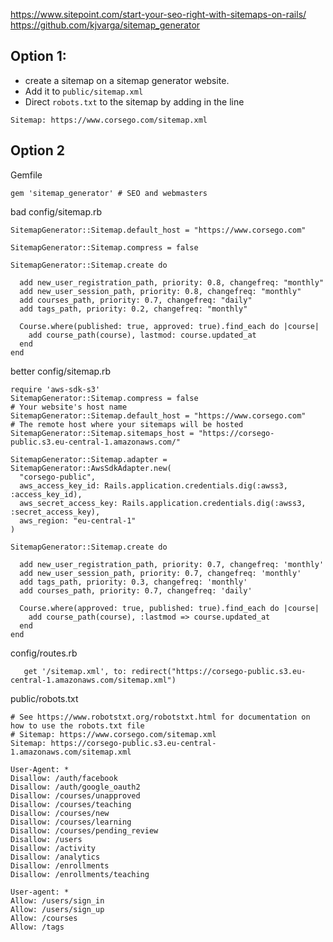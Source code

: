https://www.sitepoint.com/start-your-seo-right-with-sitemaps-on-rails/
https://github.com/kjvarga/sitemap_generator

## Option 1:

* create a sitemap on a sitemap generator website. 
* Add it to `public/sitemap.xml`
* Direct `robots.txt` to the sitemap by adding in the line
```
Sitemap: https://www.corsego.com/sitemap.xml
```

## Option 2

Gemfile
```
gem 'sitemap_generator' # SEO and webmasters 
```

bad config/sitemap.rb
```
SitemapGenerator::Sitemap.default_host = "https://www.corsego.com"

SitemapGenerator::Sitemap.compress = false

SitemapGenerator::Sitemap.create do

  add new_user_registration_path, priority: 0.8, changefreq: "monthly"
  add new_user_session_path, priority: 0.8, changefreq: "monthly"
  add courses_path, priority: 0.7, changefreq: "daily"
  add tags_path, priority: 0.2, changefreq: "monthly"

  Course.where(published: true, approved: true).find_each do |course|
    add course_path(course), lastmod: course.updated_at
  end
end
```

better config/sitemap.rb

```
require 'aws-sdk-s3'
SitemapGenerator::Sitemap.compress = false
# Your website's host name
SitemapGenerator::Sitemap.default_host = "https://www.corsego.com"
# The remote host where your sitemaps will be hosted
SitemapGenerator::Sitemap.sitemaps_host = "https://corsego-public.s3.eu-central-1.amazonaws.com/"

SitemapGenerator::Sitemap.adapter = SitemapGenerator::AwsSdkAdapter.new(
  "corsego-public",
  aws_access_key_id: Rails.application.credentials.dig(:awss3, :access_key_id),
  aws_secret_access_key: Rails.application.credentials.dig(:awss3, :secret_access_key),
  aws_region: "eu-central-1"
)

SitemapGenerator::Sitemap.create do

  add new_user_registration_path, priority: 0.7, changefreq: 'monthly'
  add new_user_session_path, priority: 0.7, changefreq: 'monthly'
  add tags_path, priority: 0.3, changefreq: 'monthly'
  add courses_path, priority: 0.7, changefreq: 'daily'
  
  Course.where(approved: true, published: true).find_each do |course|
    add course_path(course), :lastmod => course.updated_at
  end
end
```

config/routes.rb
```
   get '/sitemap.xml', to: redirect("https://corsego-public.s3.eu-central-1.amazonaws.com/sitemap.xml")
```

public/robots.txt
```
# See https://www.robotstxt.org/robotstxt.html for documentation on how to use the robots.txt file
# Sitemap: https://www.corsego.com/sitemap.xml
Sitemap: https://corsego-public.s3.eu-central-1.amazonaws.com/sitemap.xml

User-Agent: *
Disallow: /auth/facebook
Disallow: /auth/google_oauth2
Disallow: /courses/unapproved
Disallow: /courses/teaching
Disallow: /courses/new
Disallow: /courses/learning
Disallow: /courses/pending_review
Disallow: /users
Disallow: /activity
Disallow: /analytics
Disallow: /enrollments
Disallow: /enrollments/teaching

User-agent: *
Allow: /users/sign_in
Allow: /users/sign_up
Allow: /courses
Allow: /tags
```